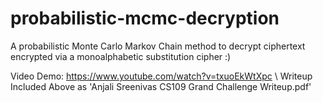 # probabilistic-mcmc-decryption
A probabilistic Monte Carlo Markov Chain method to decrypt ciphertext encrypted via a monoalphabetic substitution cipher :)

Video Demo: https://www.youtube.com/watch?v=txuoEkWtXpc \\
Writeup Included Above as 'Anjali Sreenivas CS109 Grand Challenge Writeup.pdf'
